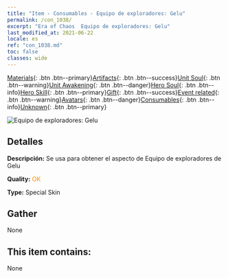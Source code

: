 ```yaml
---
title: "Item - Consumables - Equipo de exploradores: Gelu"
permalink: /con_1038/
excerpt: "Era of Chaos  Equipo de exploradores: Gelu"
last_modified_at: 2021-06-22
locale: es
ref: "con_1038.md"
toc: false
classes: wide
---
```

 [Materials](/ItemsES/){: .btn .btn--primary}[Artifacts](/ItemsES/Artifacts/){: .btn .btn--success}[Unit Soul](/ItemsES/UnitSoul/){: .btn .btn--warning}[Unit Awakening](/ItemsES/UnitAwakening/){: .btn .btn--danger}[Hero Soul](/ItemsES/HeroSoul/){: .btn .btn--info}[Hero Skill](/ItemsES/HeroSkill/){: .btn .btn--primary}[Gift](/ItemsES/Gift/){: .btn .btn--success}[Event related](/ItemsES/Events/){: .btn .btn--warning}[Avatars](/ItemsES/Avatars/){: .btn .btn--danger}[Consumables](/ItemsES/Consumables/){: .btn .btn--info}[Unknown](/ItemsES/Unknown/){: .btn .btn--primary}

 ![Equipo de exploradores: Gelu](/images/h/h_Gelu5.jpg)

## Detalles
 **Descripción:** Se usa para obtener el aspecto de Equipo de exploradores de Gelu

 **Quality:** <span style="color: #FF8C00">OK</span>

 **Type:** Special Skin

## Gather

  None

## This item contains:

  None

